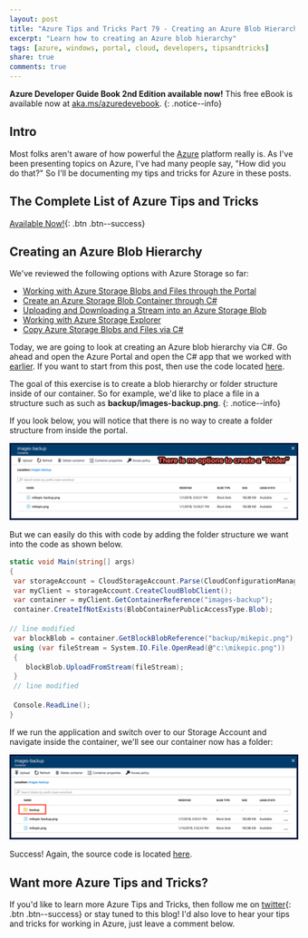 ```yaml
---
layout: post
title: "Azure Tips and Tricks Part 79 - Creating an Azure Blob Hierarchy"
excerpt: "Learn how to creating an Azure blob hierarchy"
tags: [azure, windows, portal, cloud, developers, tipsandtricks]
share: true
comments: true
---
```


**Azure Developer Guide Book 2nd Edition available now!** This free eBook is available now at [aka.ms/azuredevebook](https://aka.ms/azuredevebook).
{: .notice--info}

## Intro

Most folks aren't aware of how powerful the [Azure](http://www.azure.com) platform really is. As I've been presenting topics on Azure, I've had many people say, "How did you do that?" So I'll be documenting my tips and tricks for Azure in these posts.

## The Complete List of Azure Tips and Tricks

[Available Now!](https://michaelcrump.net/azure-tips-and-tricks-complete-list/){: .btn .btn--success} 

## Creating an Azure Blob Hierarchy

We've reviewed the following options with Azure Storage so far:

* [Working with Azure Storage Blobs and Files through the Portal](http://www.michaelcrump.net/azure-tips-and-tricks74/)
* [Create an Azure Storage Blob Container through C#](http://www.michaelcrump.net/azure-tips-and-tricks75/)
* [Uploading and Downloading a Stream into an Azure Storage Blob](http://www.michaelcrump.net/azure-tips-and-tricks76/)
* [Working with Azure Storage Explorer](http://www.michaelcrump.net/azure-tips-and-tricks77/)
* [Copy Azure Storage Blobs and Files via C#](http://www.michaelcrump.net/azure-tips-and-tricks78/)

Today, we are going to look at creating an Azure blob hierarchy via C#. Go ahead and open the Azure Portal and open the C# app that we worked with [earlier](http://www.michaelcrump.net/azure-tips-and-tricks75/). If you want to start from this post, then use the code located [here](https://github.com/mbcrump/azurestorage).

The goal of this exercise is to create a blob hierarchy or folder structure inside of our container. So for example, we'd like to place a file in a structure such as such as **backup/images-backup.png**. 
{: .notice--info}

If you look below, you will notice that there is no way to create a folder structure from inside the portal. 

<img style="border:3px solid #021a40" src="/files/blobfolder1.png">

But we can easily do this with code by adding the folder structure we want into the code as shown below.

```csharp
static void Main(string[] args)
{
 var storageAccount = CloudStorageAccount.Parse(CloudConfigurationManager.GetSetting("StorageConnection"));
 var myClient = storageAccount.CreateCloudBlobClient();
 var container = myClient.GetContainerReference("images-backup");
 container.CreateIfNotExists(BlobContainerPublicAccessType.Blob);

// line modified
 var blockBlob = container.GetBlockBlobReference("backup/mikepic.png");
 using (var fileStream = System.IO.File.OpenRead(@"c:\mikepic.png"))
 {
    blockBlob.UploadFromStream(fileStream);
 }
 // line modified

 Console.ReadLine();
}
```

If we run the application and switch over to our Storage Account and navigate inside the container, we'll see our container now has a folder:

<img style="border:3px solid #021a40" src="/files/blobfolder2.png">

Success! Again, the source code is located [here](https://github.com/mbcrump/azurestorage).

## Want more Azure Tips and Tricks?

If you'd like to learn more Azure Tips and Tricks, then follow me on [twitter](http://twitter.com/mbcrump){: .btn .btn--success} or stay tuned to this blog! I'd also love to hear your tips and tricks for working in Azure, just leave a comment below. 